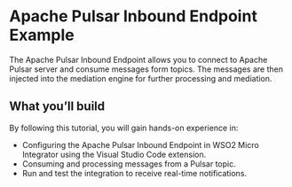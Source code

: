 # Apache Pulsar Inbound Endpoint Example

The Apache Pulsar Inbound Endpoint allows you to connect to Apache Pulsar server and consume messages form topics. The messages are then injected into the mediation engine for further processing and mediation.

## What you’ll build

By following this tutorial, you will gain hands-on experience in:

- Configuring the Apache Pulsar Inbound Endpoint in WSO2 Micro Integrator using the Visual Studio Code extension.
- Consuming and processing messages from a Pulsar topic.
- Run and test the integration to receive real-time notifications.
